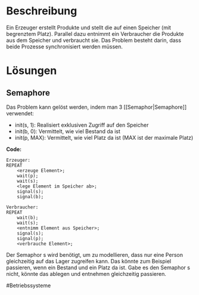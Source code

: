 # Beschreibung
Ein Erzeuger erstellt Produkte und stellt die auf einen Speicher (mit begrenztem Platz). Parallel dazu entnimmt ein Verbraucher die Produkte aus dem Speicher und verbraucht sie.
Das Problem besteht darin, dass beide Prozesse synchronisiert werden müssen.

# Lösungen
## Semaphore
Das Problem kann gelöst werden, indem man 3 [[Semaphor|Semaphore]] verwendet:
- init(s, 1): Realisiert exklusiven Zugriff auf den Speicher
- init(b, 0): Vermittelt, wie viel Bestand da ist
- init(p, MAX): Vermittelt, wie viel Platz da ist (MAX ist der maximale Platz)

**Code:**
```
Erzeuger:
REPEAT
	<erzeuge Element>;
	wait(p);
	wait(s);
	<lege Element im Speicher ab>;
	signal(s);
	signal(b);

Verbraucher:
REPEAT
	wait(b);
	wait(s);
	<entnimm Element aus Speicher>;
	signal(s);
	signal(p);
	<verbrauche Element>;

```

Der Semaphor s wird benötigt, um zu modellieren, dass nur eine Person gleichzeitig auf das Lager zugreifen kann. Das könnte zum Beispiel passieren, wenn ein Bestand und ein Platz da ist. Gabe es den Semaphor s nicht, könnte das ablegen und entnehmen gleichzeitig passieren.



#Betriebssysteme 
